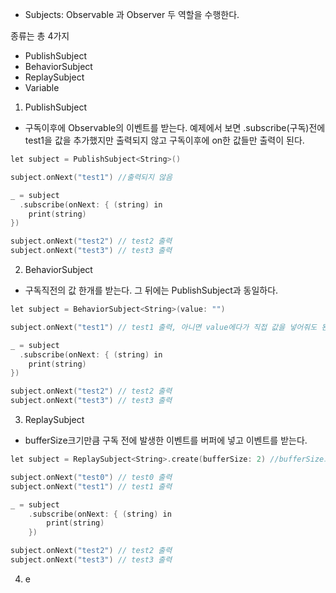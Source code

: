 - Subjects: Observable 과 Observer 두 역할을 수행한다.

종류는 총 4가지
- PublishSubject
- BehaviorSubject
- ReplaySubject
- Variable

1. PublishSubject
- 구독이후에 Observable의 이벤트를 받는다. 예제에서 보면 .subscribe(구독)전에 test1을 값을 추가했지만 출력되지 않고 구독이후에
on한 값들만 출력이 된다.

```c
let subject = PublishSubject<String>()

subject.onNext("test1") //출력되지 않음

_ = subject
  .subscribe(onNext: { (string) in
    print(string)
})

subject.onNext("test2") // test2 출력
subject.onNext("test3") // test3 출력
```

2. BehaviorSubject
- 구독직전의 값 한개를 받는다. 그 뒤에는 PublishSubject과 동일하다.

```c
let subject = BehaviorSubject<String>(value: "")

subject.onNext("test1") // test1 출력, 아니면 value에다가 직접 값을 넣어줘도 된다.

_ = subject
  .subscribe(onNext: { (string) in
    print(string)
})

subject.onNext("test2") // test2 출력
subject.onNext("test3") // test3 출력
```

3. ReplaySubject
- bufferSize크기만큼 구독 전에 발생한 이벤트를 버퍼에 넣고 이벤트를 받는다.

```c
let subject = ReplaySubject<String>.create(bufferSize: 2) //bufferSize크기를 정해줘야함

subject.onNext("test0") // test0 출력
subject.onNext("test1") // test1 출력

_ = subject
    .subscribe(onNext: { (string) in
        print(string)
    })

subject.onNext("test2") // test2 출력
subject.onNext("test3") // test3 출력
```

4. e

